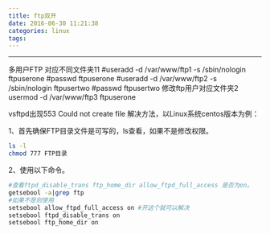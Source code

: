 ```yaml
---
title: ftp双开
date: 2016-06-30 11:21:38
categories: linux
tags:
---
```

---
多用户FTP 对应不同文件夹11
#useradd -d /var/www/ftp1 -s /sbin/nologin ftpuserone
#passwd ftpuserone
#useradd -d /var/www/ftp2 -s /sbin/nologin ftpusertwo
#passwd ftpusertwo
修改ftp用户对应文件夹2
usermod -d /var/www/ftp3 ftpuserone

vsftpd出现553 Could not create file 解决方法，以Linux系统centos版本为例：

1、首先确保FTP目录文件是可写的，ls查看，如果不是修改权限。

```bash
ls -l
chmod 777 FTP目录
```
2、使用以下命令。

```bash
#查看ftpd_disable_trans ftp_home_dir allow_ftpd_full_access 是否为on。
getsebool -a|grep ftp
#如果不是则使用
setsebool allow_ftpd_full_access on #开这个就可以解决 
setsebool ftpd_disable_trans on
setsebool ftp_home_dir on
```